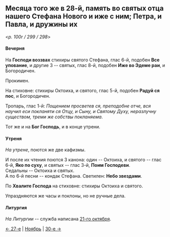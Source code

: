 
## Месяца того же в 28-й, память во святых отца нашего Стефана Нового и иже с ним; Петра, и Павла, и дружины их

<*p. 100r / 299 / 298*>

#### Вечерня

На **Господи воззвах** стихиры святого Стефана, глас 6-й, подобен **Все упование**, и другие 3 -- святых, 
глас 8-й, подобен **Иже во Эдеме раи**, и Богородичен. 

Прокимен.  

На стиховне: стихиры Октоиха, и святого, глас 5-й, подобен **Радуй ся пос**, и Богородичен.    

Тропарь, глас 1-й: *Пощением просветев ся, преподобне отче, вся научил еси покланяти ся Отцу, и Сыну, 
и Святому Духу, неразлучну существом, треми же собствы покланяема*. 

Тот же и на **Бог Господь**, и в конце утрени. 

#### Утреня

*На утрене*, поются же две кафизмы.  
 
И после их чтения поются 3 канона: один -- Октоиха, и святого -- глас 6-й, **Яко по суху**, и святых -- 
глас 3-й, **Поим Господеви**.  
Седальны -- Октоиха и святых.  
А по 6-й песни -- кондак Стефана. 
Светилен: **Небо звездами**. 

По **Хвалите Господа** на стиховне: стихиры Октоиха и святого. 
 
Упраздняются же часы и поклоны, но не ручные дела.  
 
#### Литургия

*На Литургии* -- служба написана [21-го октября](../10_october/10_21_AST.ru.md#Литургия).

[← 27-е](11_27_AST.ru.md) | [Ноябрь](README.md#28-й) | [30-е →](11_30_AST.ru.md) 
